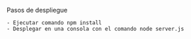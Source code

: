  Pasos de despliegue
 
    - Ejecutar comando npm install
    - Desplegar en una consola con el comando node server.js
